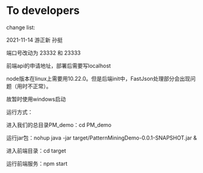 # To developers

change list:

2021-11-14  游正新 孙挺

端口号改动为 23332 和 23333

前端api的申请地址，部署后需要写localhost

node版本在linux上需要用10.22.0。但是后端init中，FastJson处理部分会出现问题（用时不正常）。

故暂时使用windows启动

运行方式：

进入我们的总目录PM_demo：cd PM_demo

运行jar包：nohup java -jar target/PatternMiningDemo-0.0.1-SNAPSHOT.jar &

进入前端目录：cd target

运行前端服务：npm start


